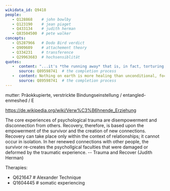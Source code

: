 ```yaml
---
wikidata_id: Q9418
people: 
   - Q128868    # john bowlby
   - Q123190    # jean piaget
   - Q433134    # judith herman
   - Q83504500  # pete walker
concepts:
   - Q5287966   # Dodo Bird verdict 
   - Q909609    # attachement theory
   - Q334231    # transference
   - Q29963683  # hochsensiblität
quotes:
   -  content: "...it's *the running away* that is, in fact, torturing you"
      source: Q89598741  # the completion process
   -  content: Nothing on earth is more healing than unconditional, focused presence
      source: Q89598741  # the completion process
---
```


mutter: Präokkupierte, verstrickte Bindungseinstellung / entangled-enmeshed / E

https://de.wikipedia.org/wiki/Verw%C3%B6hnende_Erziehung

The core experiences of psychological trauma are disempowerment and disconnection from others. Recovery, therefore, is based upon the empowerment of the survivor and the creation of new connections. Recovery can take place only within the context of relationships; it cannot occur in isolation. In her renewed connections with other people, the survivor re-creates the psychollgical faculties that were damaged or deformed by the traumatic experience. 
-- Trauma and Recover (Judith Herman)

Therapies: 
   - Q621647   # Alexander Technique
   - Q1604445  # somatic experiencing
